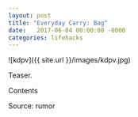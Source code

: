 ```yaml
---
layout: post
title: "Everyday Carry: Bag"
date:   2017-06-04 00:00:00 -0000
categories: lifehacks
---
```


![kdpv]({{ site.url }}/images/kdpv.jpg)

Teaser.

<!--more-->

Contents

Source: rumor
